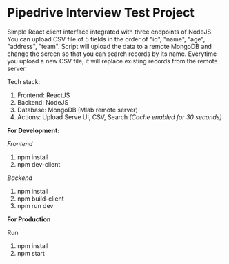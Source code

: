 # Pipedrive Interview Test Project
Simple React client interface integrated with three endpoints of NodeJS. You can upload CSV file of 5 fields in the order of "id", "name", "age", "address", "team". Script will upload the data to a remote MongoDB and change the screen so that you can search records by its name. Everytime you upload a new CSV file, it will replace existing records from the remote server.

Tech stack:
1. Frontend: ReactJS
2. Backend: NodeJS
3. Database: MongoDB (Mlab remote server)
4. Actions: Upload Serve UI, CSV, Search _(Cache enabled for 30 seconds)_

**For Development:**

_Frontend_
1. npm install
2. npm dev-client


_Backend_
1. npm install
2. npm build-client
3. npm run dev

**For Production**

Run
1. npm install
2. npm start
